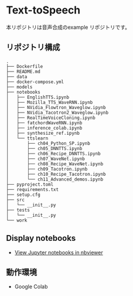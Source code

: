 # Text-toSpeech

本リポジトリは音声合成のexample リポジトリです。

## リポジトリ構成

```
.
├── Dockerfile
├── README.md
├── data
├── docker-compose.yml
├── models
├── notebooks
│   ├── EnglishTTS.ipynb
│   ├── Mozilla_TTS_WaveRNN.ipynb
│   ├── NVidia_Flowtron_Waveglow.ipynb
│   ├── NVidia_Tacotron2_Waveglow.ipynb
│   ├── RealTimeVoiceCloning.ipynb
│   ├── fatchordWaveRNN.ipynb
│   ├── inference_colab.ipynb
│   ├── synthesize_ref.ipynb
│   └── ttslearn
│       ├── ch04_Python_SP.ipynb
│       ├── ch05_DNNTTS.ipynb
│       ├── ch06_Recipe_DNNTTS.ipynb
│       ├── ch07_WaveNet.ipynb
│       ├── ch08_Recipe_WaveNet.ipynb
│       ├── ch09_Tacotron.ipynb
│       ├── ch10_Recipe_Tacotron.ipynb
│       └── ch11_Advanced_demos.ipynb
├── pyproject.toml
├── requirements.txt
├── setup.cfg
├── src
│   └── __init__.py
├── tests
│   └── __init__.py
└── work
```

## Display notebooks

- [View Jupyter notebooks in nbviewer](https://nbviewer.jupyter.org/github/ykato27/Text-to-Speech/tree/main/notebooks/)

## 動作環境

- Google Colab
